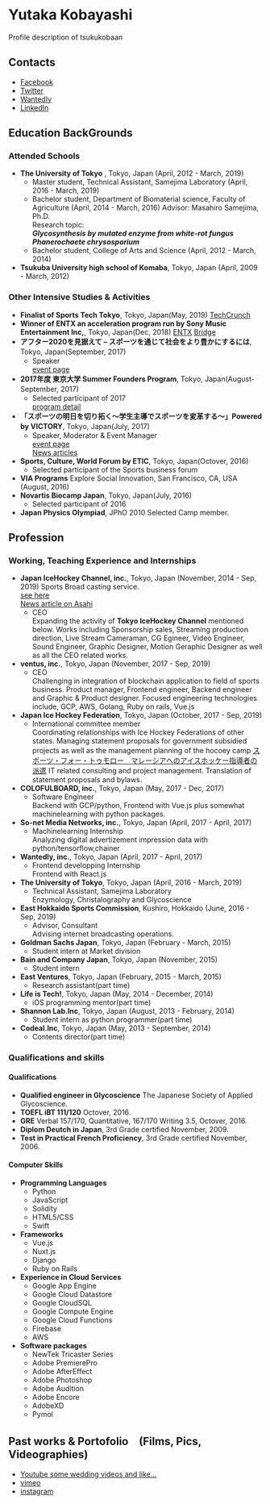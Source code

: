 # Yutaka Kobayashi
Profile description of tsukukobaan

## Contacts
* [Facebook](https://www.facebook.com/tsukukobaan)
* [Twitter](https://twitter.com/tsukukobaan)
* [Wantedly](https://www.wantedly.com/users/277413)
* [LinkedIn](www.linkedin.com/in/tsukukobaan)

## Education BackGrounds
### Attended Schools
- **The University of Tokyo** , Tokyo, Japan (April, 2012 - March, 2019)
  * Master student, Technical Assistant, Samejima Laboratory (April, 2016 - March, 2019)
  * Bachelor student, Department of Biomaterial science, Faculty of Agriculture (April, 2014 - March,  2016)
     Advisor: Masahiro Samejima, Ph.D. \
     Research topic: \
     ***Glycosynthesis by mutated enzyme from white-rot fungus Phanerochaete chrysosporium***
  * Bachelor student, College of Arts and Science (April, 2012 - March, 2014)
- **Tsukuba University high school of Komaba**, Tokyo, Japan (April, 2009 - March, 2012)
	
### Other Intensive Studies & Activities
- **Finalist of Sports Tech Tokyo**, Tokyo, Japan(May, 2019)
    [TechCrunch](https://jp.techcrunch.com/2019/04/26/sports-tech-tokyo-finalist-12/)
- **Winner of ENTX an acceleration program run by Sony Music Entertainment Inc,**, Tokyo, Japan(Dec, 2018)
    [ENTX](https://entx.jp/2018/)
    [Bridge](https://thebridge.jp/2018/12/entx-1st-batch-demo-day)
- **アフター2020を見据えて – スポーツを通じて社会をより豊かにするには**, Tokyo, Japan(September, 2017)　
  * Speaker\
    [event page](http://issuehub.jp/issues/sports/294)
- **2017年度 東京大学 Summer Founders Program**, Tokyo, Japan(August-September, 2017)　
  * Selected participant of 2017\
    [program detail](https://www.ducr.u-tokyo.ac.jp/activity/venture/sfp.html)
- **「スポーツの明日を切り拓く〜学生主導でスポーツを変革する〜」Powered by VICTORY**, Tokyo, Japan(July, 2017)　
  * Speaker, Moderator & Event Manager\
    [event page](https://techplay.jp/event/626615)\
    [News articles](https://victorysportsnews.com/articles/4820)
- **Sports, Culture, World Forum by ETIC**, Tokyo, Japan(Octover, 2016)
  * Selected participant of the Sports business forum
- **VIA Programs** Explore Social Innovation, San Francisco, CA, USA (August, 2016)
- **Novartis Biocamp Japan**, Tokyo, Japan(July, 2016)
  * Selected participant of 2016
- **Japan Physics Olympiad**, JPhO 2010 Selected Camp member.
	
## Profession
### Working, Teaching Experience and Internships
- **Japan IceHockey Channel, inc.**, Tokyo, Japan (November, 2014 - Sep, 2019)
  Sports Broad casting service.\
	[see here](https://www.facebook.com/tokyo.icehockey.channel)\
	[News article on Asahi](http://www.asahi.com/articles/ASK5231LMK52UTQP001.html)
  * CEO\
  	Expanding the activity of **Tokyo IceHockey Channel** mentioned below.
	Works including Sponsorship sales, Streaming production direction, Live Stream Cameraman, CG Egineer, Video Engineer, Sound Engineer, Graphic Designer, Motion Geraphic Designer as well as all the CEO related works.
- **ventus, inc.**, Tokyo, Japan (November, 2017 - Sep, 2019)
  * CEO\
  	Challenging in integration of blockchain application to field of sports business.
	Product manager, Frontend engineer, Backend engineer and Graphic & Product designer.
	Focused engineering technologies include, GCP, AWS, Golang, Ruby on rails, Vue.js
- **Japan Ice Hockey Federation**, Tokyo, Japan (October, 2017 - Sep, 2019)
  * International committee member\
	Coordinating relationships with Ice Hockey Federations of other states.
	Managing statement proposals for government subsidied projects as well as the management planning of the hocoey camp
	[スポーツ・フォー・トゥモロー　マレーシアへのアイスホッケー指導者の派遣](https://www.mofa.go.jp/mofaj/p_pd/ep/page23_002797.html)
	IT related consulting and project management.
	Translation of statement proposals and bylaws.
- **COLOFULBOARD, inc.**, Tokyo, Japan (May, 2017 - Dec, 2017)
  * Software Engineer\
	Backend with GCP/python, Frontend with Vue.js plus somewhat machinelearning with python packages.
- **So-net Media Networks, inc.**, Tokyo, Japan (April, 2017 - April, 2017)
  * Machinelearning Internship\
	Analyzing digital advertizement impression data with python/tensorflow,chainer
- **Wantedly, inc.**, Tokyo, Japan (April, 2017 - April, 2017)
  * Frontend developping Internship\
	Frontend with React.js
- **The University of Tokyo**, Tokyo, Japan (April, 2016 - March, 2019)
  * Technical Assistant, Samejima Laboratory\
	Enzymology, Christalography and Glycoscience
- **East Hokkaido Sports Commission**, Kushiro, Hokkaido (June, 2016 - Sep, 2019)
  * Advisor, Consultant\
	Advising internet broadcasting operations.
- **Goldman Sachs Japan**, Tokyo, Japan (February - March, 2015)
  * Student intern at Market division
- **Bain and Company Japan**, Tokyo, Japan (November, 2015)
  * Student intern
- **East Ventures**, Tokyo, Japan (February, 2015 - March, 2015)
  * Research assistant(part time)
- **Life is Tech!**, Tokyo, Japan (May, 2014 - December, 2014)
  * iOS programming mentor(part time)
- **Shannon Lab.Inc**, Tokyo, Japan (August, 2013 - February, 2014)
  * Student intern as python programmer(part time)
- **Codeal.Inc**, Tokyo, Japan (May, 2013 - September, 2014)
  * Contents director(part time)

### Qualifications and skills
#### Qualifications
- **Qualified engineer in Glycoscience** The Japanese Society of Applied Glycoscience.
- **TOEFL iBT 111/120** Octover, 2016.
- **GRE** Verbal 157/170, Quantitative, 167/170 Writing 3.5, Octover, 2016.
- **Diplom Deutch in Japan**, 3rd Grade certified November, 2009.
- **Test in Practical French Proficiency**, 3rd Grade certified November, 2006.

#### Computer Skills
- **Programming Languages**
	* Python
	* JavaScript
	* Solidity
	* HTML5/CSS
	* Swift
- **Frameworks**
	* Vue.js
	* Nuxt.js
	* Django
	* Ruby on Rails
- **Experience in Cloud Services**
	* Google App Engine
	* Google Cloud Datastore
	* Google CloudSQL
	* Google Compute Engine
	* Google Cloud Functions
	* Firebase
	* AWS
- **Software packages**
	* NewTek Tricaster Series
	* Adobe PremierePro
	* Adobe AfterEffect
	* Adobe Photoshop
	* Adobe Audition
	* Adobe Encore
	* AdobeXD
	* Pymol
	
## Past works & Portofolio　(Films, Pics, Videographies)
- [Youtube some wedding videos and like...](https://www.youtube.com/watch?v=8G_UF0Ikt58&list=PLYgWQyRc4VBbejH6zE2E4nCixmRFQbAPj)
- [vimeo](https://vimeo.com/282487719)
- [instagram](https://www.instagram.com/tsukukobaan/)
